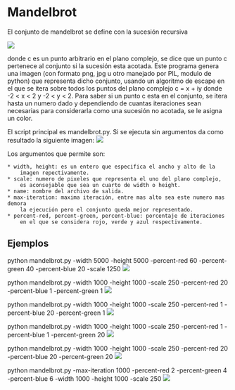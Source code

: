 # Mandelbrot

El conjunto de mandelbrot se define con la sucesión recursiva

![](https://github.com/Luispapiernik/Fractales/blob/master/Mandelbrot/Images/ecuacion.png)

donde c es un punto arbitrario en el plano complejo, se dice que un punto
c pertenece al conjunto si la sucesión esta acotada. Este programa genera una imagen
(con formato png, jpg u otro manejado por PIL, modulo de python) que representa dicho
conjunto, usando un algoritmo de escape en el que se itera sobre todos los puntos del
plano complejo c = x + iy donde -2 < x < 2 y -2 < y < 2. Para saber si un punto c esta en
el conjunto, se itera hasta un numero dado y dependiendo de cuantas iteraciones
sean necesarias para considerarla como una sucesión no acotada, se le asigna un color.

El script principal es mandelbrot.py. Si se ejecuta sin argumentos da como
resultado la siguiente imagen:
![](https://github.com/Luispapiernik/Fractales/blob/master/Mandelbrot/Images/mandelbrot_default.png)

Los argumentos que permite son:

    * width, height: es un entero que especifica el ancho y alto de la
        imagen repectivamente.
    * scale: numero de pixeles que representa el uno del plano complejo,
        es aconsejable que sea un cuarto de width o height.
    * name: nombre del archivo de salida.
    * max-iteration: maxima iteración, entre mas alto sea este numero mas demora
        la ejecución pero el conjunto queda mejor representado.
    * percent-red, percent-green, percent-blue: porcentaje de iteraciones
        en el que se considera rojo, verde y azul respectivamente.


## Ejemplos

python mandelbrot.py -width 5000 -height 5000 -percent-red 60 -percent-green 40 -percent-blue 20 -scale 1250
![](https://github.com/Luispapiernik/Fractales/blob/master/Mandelbrot/Images/mandelbrot_5000.png)

python mandelbrot.py -width 1000 -height 1000 -scale 250 -percent-red 20 -percent-blue 1 -percent-green 1
![](https://github.com/Luispapiernik/Fractales/blob/master/Mandelbrot/Images/mandelbrot_red.png)

python mandelbrot.py -width 1000 -height 1000 -scale 250 -percent-red 1 -percent-blue 20 -percent-green 1
![](https://github.com/Luispapiernik/Fractales/blob/master/Mandelbrot/Images/mandelbrot_blue.png)

python mandelbrot.py -width 1000 -height 1000 -scale 250 -percent-red 1 -percent-blue 1 -percent-green 20
![](https://github.com/Luispapiernik/Fractales/blob/master/Mandelbrot/Images/mandelbrot_green.png)

python mandelbrot.py -width 1000 -height 1000 -scale 250 -percent-red 20 -percent-blue 20 -percent-green 20
![](https://github.com/Luispapiernik/Fractales/blob/master/Mandelbrot/Images/mandelbrot_gray.png)

python mandelbrot.py -max-iteration 1000 -percent-red 2 -percent-green 4 -percent-blue 6 -width 1000 -height 1000 -scale 250
![](https://github.com/Luispapiernik/Fractales/blob/master/Mandelbrot/Images/mandelbrot_good.png)
